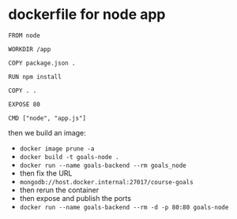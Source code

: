 # dockerfile for node app

```
FROM node

WORKDIR /app

COPY package.json .

RUN npm install

COPY . .

EXPOSE 80

CMD ["node", "app.js"]
```

then we build an image:

- `docker image prune -a`
- `docker build -t goals-node .`
- `docker run --name goals-backend --rm goals_node`
- then fix the URL
- `mongodb://host.docker.internal:27017/course-goals`
- then rerun the container
- then expose and publish the ports
- `docker run --name goals-backend --rm -d -p 80:80 goals-node`
